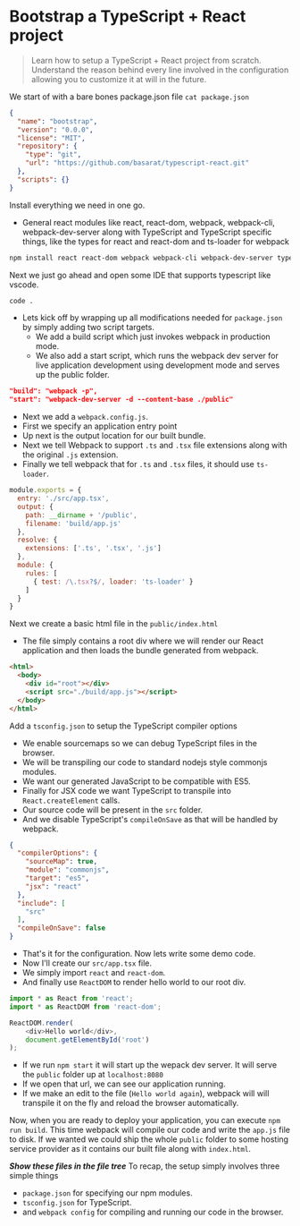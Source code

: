 # Bootstrap a TypeScript + React project
> Learn how to setup a TypeScript + React project from scratch. Understand the reason behind every line involved in the configuration allowing you to customize it at will in the future.

We start of with a bare bones package.json file
`cat package.json`
```json
{
  "name": "bootstrap",
  "version": "0.0.0",
  "license": "MIT",
  "repository": {
    "type": "git",
    "url": "https://github.com/basarat/typescript-react.git"
  },
  "scripts": {}
}
```

Install everything we need in one go.
* General react modules like react, react-dom, webpack, webpack-cli, webpack-dev-server along with TypeScript and TypeScript specific things, like the types for react and react-dom and ts-loader for webpack
```bash
npm install react react-dom webpack webpack-cli webpack-dev-server typescript @types/react @types/react-dom ts-loader
```

Next we just go ahead and open some IDE that supports typescript like vscode.

```bash
code .
```

* Lets kick off by wrapping up all modifications needed for `package.json` by simply adding two script targets.
  * We add a build script which just invokes webpack in production mode.
  * We also add a start script, which runs the webpack dev server for live application development using development mode and serves up the public folder.

```json
"build": "webpack -p",
"start": "webpack-dev-server -d --content-base ./public"
```

* Next we add a `webpack.config.js`.
* First we specify an application entry point
* Up next is the output location for our built bundle.
* Next we tell Webpack to support `.ts` and `.tsx` file extensions along with the original `.js` extension.
* Finally we tell webpack that for `.ts` and `.tsx` files, it should use `ts-loader`.

```js
module.exports = {
  entry: './src/app.tsx',
  output: {
    path: __dirname + '/public',
    filename: 'build/app.js'
  },
  resolve: {
    extensions: ['.ts', '.tsx', '.js']
  },
  module: {
    rules: [
      { test: /\.tsx?$/, loader: 'ts-loader' }
    ]
  }
}

```

Next we create a basic html file in the `public/index.html`
* The file simply contains a root div where we will render our React application and then loads the bundle generated from webpack.
```html
<html>
  <body>
    <div id="root"></div>
    <script src="./build/app.js"></script>
  </body>
</html>

```

Add a `tsconfig.json` to setup the TypeScript compiler options
* We enable sourcemaps so we can debug TypeScript files in the browser.
* We will be transpiling our code to standard nodejs style commonjs modules.
* We want our generated JavaScript to be compatible with ES5.
* Finally for JSX code we want TypeScript to transpile into `React.createElement` calls.
* Our source code will be present in the `src` folder.
* And we disable TypeScript's `compileOnSave` as that will be handled by webpack.

```json
{
  "compilerOptions": {
    "sourceMap": true,
    "module": "commonjs",
    "target": "es5",
    "jsx": "react"
  },
  "include": [
    "src"
  ],
  "compileOnSave": false
}

```

* That's it for the configuration. Now lets write some demo code.
* Now I'll create our `src/app.tsx` file.
* We simply import `react` and `react-dom`.
* And finally use `ReactDOM` to render hello world to our root div.

```js
import * as React from 'react';
import * as ReactDOM from 'react-dom';

ReactDOM.render(
    <div>Hello world</div>,
    document.getElementById('root')
);

```

* If we run `npm start` it will start up the wepack dev server. It will serve the `public` folder up at `localhost:8080`
* If we open that url, we can see our application running.
* If we make an edit to the file (`Hello world again`), webpack will will transpile it on the fly and reload the browser automatically.

Now, when you are ready to deploy your application, you can execute `npm run build`. This time webpack will compile our code and write the `app.js` file to disk. If we wanted we could ship the whole `public` folder to some hosting service provider as it contains our built file along with `index.html`.

***Show these files in the file tree***
To recap, the setup simply involves three simple things
  * `package.json` for specifying our npm modules.
  * `tsconfig.json` for TypeScript.
  * and `webpack config` for compiling and running our code in the browser.
